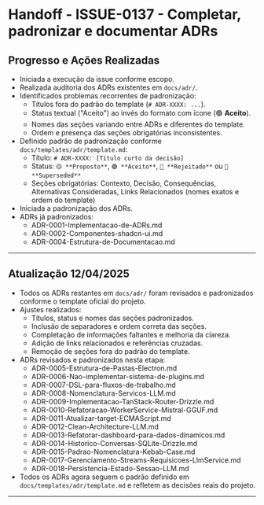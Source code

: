 # Handoff - ISSUE-0137 - Completar, padronizar e documentar ADRs

## Progresso e Ações Realizadas

- Iniciada a execução da issue conforme escopo.
- Realizada auditoria dos ADRs existentes em `docs/adr/`.
- Identificados problemas recorrentes de padronização:
  - Títulos fora do padrão do template (`# ADR-XXXX: ...`).
  - Status textual ("Aceito") ao invés do formato com ícone (🟢 **Aceito**).
  - Nomes das seções variando entre ADRs e diferentes do template.
  - Ordem e presença das seções obrigatórias inconsistentes.
- Definido padrão de padronização conforme `docs/templates/adr/template.md`:
  - Título: `# ADR-XXXX: [Título curto da decisão]`
  - Status: `🟡 **Proposto**`, `🟢 **Aceito**`, `🔴 **Rejeitado**` ou `🔄 **Superseded**`
  - Seções obrigatórias: Contexto, Decisão, Consequências, Alternativas Consideradas, Links Relacionados (nomes exatos e ordem do template)
- Iniciada a padronização dos ADRs.
- ADRs já padronizados:
  - ADR-0001-Implementacao-de-ADRs.md
  - ADR-0002-Componentes-shadcn-ui.md
  - ADR-0004-Estrutura-de-Documentacao.md

---

## Atualização 12/04/2025

- Todos os ADRs restantes em `docs/adr/` foram revisados e padronizados conforme o template oficial do projeto.
- Ajustes realizados:
  - Títulos, status e nomes das seções padronizados.
  - Inclusão de separadores e ordem correta das seções.
  - Completação de informações faltantes e melhoria da clareza.
  - Adição de links relacionados e referências cruzadas.
  - Remoção de seções fora do padrão do template.
- ADRs revisados e padronizados nesta etapa:
  - ADR-0005-Estrutura-de-Pastas-Electron.md
  - ADR-0006-Nao-implementar-sistema-de-plugins.md
  - ADR-0007-DSL-para-fluxos-de-trabalho.md
  - ADR-0008-Nomenclatura-Servicos-LLM.md
  - ADR-0009-Implementacao-TanStack-Router-Drizzle.md
  - ADR-0010-Refatoracao-WorkerService-Mistral-GGUF.md
  - ADR-0011-Atualizar-target-ECMAScript.md
  - ADR-0012-Clean-Architecture-LLM.md
  - ADR-0013-Refatorar-dashboard-para-dados-dinamicos.md
  - ADR-0014-Historico-Conversas-SQLite-Drizzle.md
  - ADR-0015-Padrao-Nomenclatura-Kebab-Case.md
  - ADR-0017-Gerenciamento-Streams-Requisicoes-LlmService.md
  - ADR-0018-Persistencia-Estado-Sessao-LLM.md
- Todos os ADRs agora seguem o padrão definido em `docs/templates/adr/template.md` e refletem as decisões reais do projeto.

---